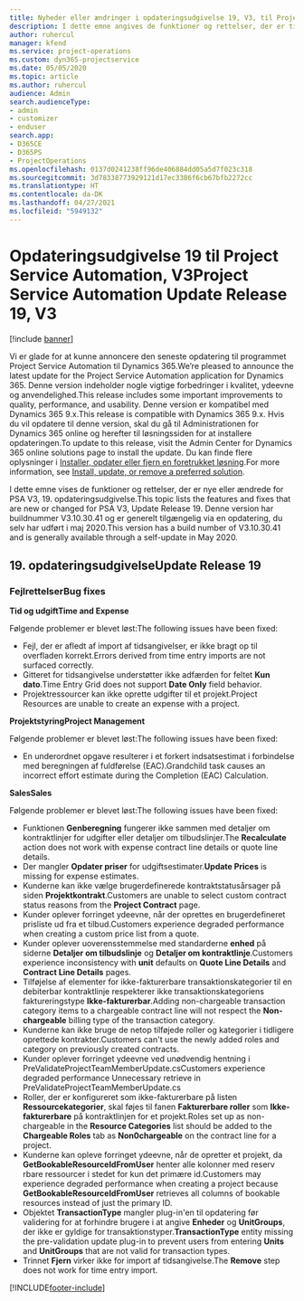 ```yaml
---
title: Nyheder eller ændringer i opdateringsudgivelse 19, V3, til Project Service Automation
description: I dette emne angives de funktioner og rettelser, der er tilgængelige til Project Service Automation, opdateringsudgivelse 19, V3.
author: ruhercul
manager: kfend
ms.service: project-operations
ms.custom: dyn365-projectservice
ms.date: 05/05/2020
ms.topic: article
ms.author: ruhercul
audience: Admin
search.audienceType:
- admin
- customizer
- enduser
search.app:
- D365CE
- D365PS
- ProjectOperations
ms.openlocfilehash: 0137d0241238ff96de406884dd05a5d7f023c318
ms.sourcegitcommit: 3d78338773929121d17ec3386f6cb67bfb2272cc
ms.translationtype: HT
ms.contentlocale: da-DK
ms.lasthandoff: 04/27/2021
ms.locfileid: "5949132"
---
```

# <a name="project-service-automation-update-release-19-v3"></a><span data-ttu-id="5d2d3-103">Opdateringsudgivelse 19 til Project Service Automation, V3</span><span class="sxs-lookup"><span data-stu-id="5d2d3-103">Project Service Automation Update Release 19, V3</span></span>

[!include [banner](../includes/psa-now-project-operations.md)]

<span data-ttu-id="5d2d3-104">Vi er glade for at kunne annoncere den seneste opdatering til programmet Project Service Automation til Dynamics 365.</span><span class="sxs-lookup"><span data-stu-id="5d2d3-104">We’re pleased to announce the latest update for the Project Service Automation application for Dynamics 365.</span></span> <span data-ttu-id="5d2d3-105">Denne version indeholder nogle vigtige forbedringer i kvalitet, ydeevne og anvendelighed.</span><span class="sxs-lookup"><span data-stu-id="5d2d3-105">This release includes some important improvements to quality, performance, and usability.</span></span> <span data-ttu-id="5d2d3-106">Denne version er kompatibel med Dynamics 365 9.x.</span><span class="sxs-lookup"><span data-stu-id="5d2d3-106">This release is compatible with Dynamics 365 9.x.</span></span> <span data-ttu-id="5d2d3-107">Hvis du vil opdatere til denne version, skal du gå til Administrationen for Dynamics 365 online og herefter til løsningssiden for at installere opdateringen.</span><span class="sxs-lookup"><span data-stu-id="5d2d3-107">To update to this release, visit the Admin Center for Dynamics 365 online solutions page to install the update.</span></span> <span data-ttu-id="5d2d3-108">Du kan finde flere oplysninger i [Installer, opdater eller fjern en foretrukket løsning](/power-platform/admin/install-remove-preferred-solution).</span><span class="sxs-lookup"><span data-stu-id="5d2d3-108">For more information, see [Install, update, or remove a preferred solution](/power-platform/admin/install-remove-preferred-solution).</span></span>

<span data-ttu-id="5d2d3-109">I dette emne vises de funktioner og rettelser, der er nye eller ændrede for PSA V3, 19. opdateringsudgivelse.</span><span class="sxs-lookup"><span data-stu-id="5d2d3-109">This topic lists the features and fixes that are new or changed for PSA V3, Update Release 19.</span></span> <span data-ttu-id="5d2d3-110">Denne version har buildnummer V3.10.30.41 og er generelt tilgængelig via en opdatering, du selv har udført i maj 2020.</span><span class="sxs-lookup"><span data-stu-id="5d2d3-110">This version has a build number of V3.10.30.41 and is generally available through a self-update in May 2020.</span></span>

## <a name="update-release-19"></a><span data-ttu-id="5d2d3-111">19. opdateringsudgivelse</span><span class="sxs-lookup"><span data-stu-id="5d2d3-111">Update Release 19</span></span>

### <a name="bug-fixes"></a><span data-ttu-id="5d2d3-112">Fejlrettelser</span><span class="sxs-lookup"><span data-stu-id="5d2d3-112">Bug fixes</span></span>

<span data-ttu-id="5d2d3-113">**Tid og udgift**</span><span class="sxs-lookup"><span data-stu-id="5d2d3-113">**Time and Expense**</span></span>

<span data-ttu-id="5d2d3-114">Følgende problemer er blevet løst:</span><span class="sxs-lookup"><span data-stu-id="5d2d3-114">The following issues have been fixed:</span></span> 

- <span data-ttu-id="5d2d3-115">Fejl, der er afledt af import af tidsangivelser, er ikke bragt op til overfladen korrekt.</span><span class="sxs-lookup"><span data-stu-id="5d2d3-115">Errors derived from time entry imports are not surfaced correctly.</span></span>
- <span data-ttu-id="5d2d3-116">Gitteret for tidsangivelse understøtter ikke adfærden for feltet **Kun dato**.</span><span class="sxs-lookup"><span data-stu-id="5d2d3-116">Time Entry Grid does not support **Date Only** field behavior.</span></span>
- <span data-ttu-id="5d2d3-117">Projektressourcer kan ikke oprette udgifter til et projekt.</span><span class="sxs-lookup"><span data-stu-id="5d2d3-117">Project Resources are unable to create an expense with a project.</span></span>

<span data-ttu-id="5d2d3-118">**Projektstyring**</span><span class="sxs-lookup"><span data-stu-id="5d2d3-118">**Project Management**</span></span>

<span data-ttu-id="5d2d3-119">Følgende problemer er blevet løst:</span><span class="sxs-lookup"><span data-stu-id="5d2d3-119">The following issues have been fixed:</span></span> 

-  <span data-ttu-id="5d2d3-120">En underordnet opgave resulterer i et forkert indsatsestimat i forbindelse med beregningen af fuldførelse (EAC).</span><span class="sxs-lookup"><span data-stu-id="5d2d3-120">Grandchild task causes an incorrect effort estimate during the Completion (EAC) Calculation.</span></span>

<span data-ttu-id="5d2d3-121">**Sales**</span><span class="sxs-lookup"><span data-stu-id="5d2d3-121">**Sales**</span></span>

<span data-ttu-id="5d2d3-122">Følgende problemer er blevet løst:</span><span class="sxs-lookup"><span data-stu-id="5d2d3-122">The following issues have been fixed:</span></span> 

- <span data-ttu-id="5d2d3-123">Funktionen **Genberegning** fungerer ikke sammen med detaljer om kontraktlinjer for udgifter eller detaljer om tilbudslinjer.</span><span class="sxs-lookup"><span data-stu-id="5d2d3-123">The **Recalculate** action does not work with expense contract line details or quote line details.</span></span>
- <span data-ttu-id="5d2d3-124">Der mangler **Opdater priser** for udgiftsestimater.</span><span class="sxs-lookup"><span data-stu-id="5d2d3-124">**Update Prices** is missing for expense estimates.</span></span>
-  <span data-ttu-id="5d2d3-125">Kunderne kan ikke vælge brugerdefinerede kontraktstatusårsager på siden **Projektkontrakt**.</span><span class="sxs-lookup"><span data-stu-id="5d2d3-125">Customers are unable to select custom contract status reasons from the **Project Contract** page.</span></span>
- <span data-ttu-id="5d2d3-126">Kunder oplever forringet ydeevne, når der oprettes en brugerdefineret prisliste ud fra et tilbud.</span><span class="sxs-lookup"><span data-stu-id="5d2d3-126">Customers experience degraded performance when creating a custom price list from a quote.</span></span>
- <span data-ttu-id="5d2d3-127">Kunder oplever uoverensstemmelse med standarderne **enhed** på siderne **Detaljer om tilbudslinje** og **Detaljer om kontraktlinje**.</span><span class="sxs-lookup"><span data-stu-id="5d2d3-127">Customers experience inconsistency with **unit** defaults on **Quote Line Details** and **Contract Line Details** pages.</span></span>
- <span data-ttu-id="5d2d3-128">Tilføjelse af elementer for ikke-fakturerbare transaktionskategorier til en debiterbar kontraktlinje respekterer ikke transaktionskategoriens faktureringstype **Ikke-fakturerbar**.</span><span class="sxs-lookup"><span data-stu-id="5d2d3-128">Adding non-chargeable transaction category items to a chargeable contract line will not respect the **Non-chargeable** billing type of the transaction category.</span></span>
- <span data-ttu-id="5d2d3-129">Kunderne kan ikke bruge de netop tilføjede roller og kategorier i tidligere oprettede kontrakter.</span><span class="sxs-lookup"><span data-stu-id="5d2d3-129">Customers can't use the newly added roles and category on previously created contracts.</span></span>
- <span data-ttu-id="5d2d3-130">Kunder oplever forringet ydeevne ved unødvendig hentning i PreValidateProjectTeamMemberUpdate.cs</span><span class="sxs-lookup"><span data-stu-id="5d2d3-130">Customers experience degraded performance Unnecessary retrieve in PreValidateProjectTeamMemberUpdate.cs</span></span>
- <span data-ttu-id="5d2d3-131">Roller, der er konfigureret som ikke-fakturerbare på listen **Ressourcekategorier**, skal føjes til fanen **Fakturerbare roller** som **Ikke-fakturerbare** på kontraktlinjen for et projekt.</span><span class="sxs-lookup"><span data-stu-id="5d2d3-131">Roles set up as non-chargeable in the **Resource Categories** list should be added to the **Chargeable Roles** tab as **Non0chargeable** on the contract line for a project.</span></span>
- <span data-ttu-id="5d2d3-132">Kunderne kan opleve forringet ydeevne, når de opretter et projekt, da **GetBookableResourceIdFromUser** henter alle kolonner med reserv rbare ressourcer i stedet for kun det primære id.</span><span class="sxs-lookup"><span data-stu-id="5d2d3-132">Customers may experience degraded performance when creating a project because **GetBookableResourceIdFromUser** retrieves all columns of bookable resources instead of just the primary ID.</span></span>
- <span data-ttu-id="5d2d3-133">Objektet **TransactionType** mangler plug-in'en til opdatering før validering for at forhindre brugere i at angive **Enheder** og **UnitGroups**, der ikke er gyldige for transaktionstyper.</span><span class="sxs-lookup"><span data-stu-id="5d2d3-133">**TransactionType** entity missing the pre-validation update plug-in to prevent users from entering **Units** and **UnitGroups** that are not valid for transaction types.</span></span>
- <span data-ttu-id="5d2d3-134">Trinnet **Fjern** virker ikke for import af tidsangivelse.</span><span class="sxs-lookup"><span data-stu-id="5d2d3-134">The **Remove** step does not work for time entry import.</span></span>


[!INCLUDE[footer-include](../includes/footer-banner.md)]